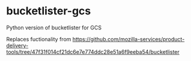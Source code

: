 # bucketlister-gcs
Python version of bucketlister for GCS

Replaces fuctionality from https://github.com/mozilla-services/product-delivery-tools/tree/47f31f014cf21dc6e7e774ddc28e51a6f9eeba54/bucketlister





